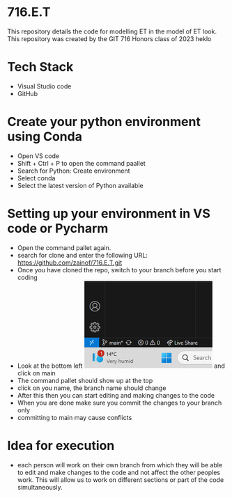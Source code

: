 # 716.E.T
This repository details the code for modelling ET in the model of ET look.  This repository was created by the GIT 716 Honors class of 2023
heklo
# Tech Stack 
- Visual Studio code
- GitHub 

# Create your python environment using Conda
- Open VS code 
- Shift + Ctrl + P to open the command paallet
- Search for Python: Create environment 
- Select conda 
- Select the latest version of Python available

# Setting up your environment in VS code or Pycharm 
- Open the command pallet again.
- search for clone and enter the following URL: https://github.com/zainof/716.E.T.git
- Once you have cloned the repo, switch to your branch before you start coding
- Look at the bottom left ![Alt text](image.png) and click on main 
- The command pallet should show up at the top
- click on you name, the branch name should change
- After this then you can start editing and making changes to the code
- When you are done make sure you commit the changes to your branch only
- committing to main may cause conflicts 

# Idea for execution 
- each person will work on their own branch from which they will be able to edit and make changes to the code and not affect the other peoples work. This will allow us to work on different sections or part of the code simultaneously. 
